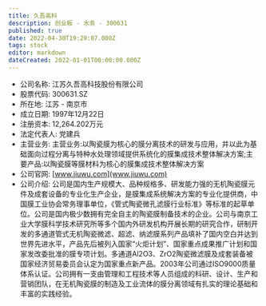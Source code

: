 ```yaml
---
title: 久吾高科
description: 创业板 - 水务 - 300631
published: true
date: 2022-04-30T19:29:07.000Z
tags: stock
editor: markdown
dateCreated: 2022-01-01T00:00:00.000Z
---
```


- 公司名称: 江苏久吾高科技股份有限公司
- 股票代码: 300631.SZ
- 所在地: 江苏 - 南京市
- 成立日期: 1997年12月22日
- 注册资本: 12,264.202万元
- 法定代表人: 党建兵
- 主营业务: 主营业务:以陶瓷膜为核心的膜分离技术的研发与应用，并以此为基础面向过程分离与特种水处理领域提供系统化的膜集成技术整体解决方案;主要产品:以陶瓷膜等膜材料为核心的膜集成技术整体解决方案
- 公司官网: [www.jiuwu.com](www.jiuwu.com)
- 公司介绍: 公司是国内生产规模大、品种规格多、研发能力强的无机陶瓷膜元件及成套设备的专业化生产企业，是膜集成系统解决方案的专业化提供商，中国膜工业协会常务理事单位，《管式陶瓷微孔滤膜行业标准》等标准的起草单位。公司是国内极少数拥有完全自主的陶瓷膜制备技术的企业。公司与南京工业大学膜科学技术研究所等多个国内外研发机构开展长期的研究合作，研制开发的多通道管式无机陶瓷微滤、超滤、纳滤膜系列产品填补了国内空白并达到世界先进水平，产品先后被列入国家“火炬计划”、国家重点成果推广计划和国家发改委批准的膜专项计划。多通道Al2O3、ZrO2陶瓷微滤膜及成套装备被国家经济贸易委员会认定为国家重点新产品。2003年公司通过ISO9000质量体系认证。公司拥有一支由管理和工程技术等人员组成的科研、设计、生产和营销团队，在无机陶瓷膜的制造及工业流体的膜分离领域有扎实的理论基础和丰富的实践经验。


